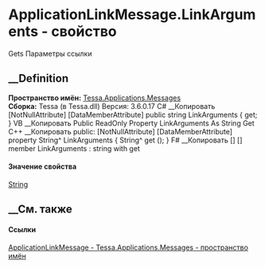 # ApplicationLinkMessage.LinkArguments - свойство
Gets Параметры ссылки
## __Definition
 **Пространство имён:**
[Tessa.Applications.Messages](N_Tessa_Applications_Messages.htm)  
 **Сборка:** Tessa (в Tessa.dll) Версия: 3.6.0.17
C# __Копировать
    [NotNullAttribute]
    [DataMemberAttribute]
    public string LinkArguments { get; }
VB __Копировать
    <NotNullAttribute>
    <DataMemberAttribute>
    Public ReadOnly Property LinkArguments As String
    	Get
C++ __Копировать
     public:
    [NotNullAttribute]
    [DataMemberAttribute]
    property String^ LinkArguments {
    	String^ get ();
    }
F# __Копировать
     [<NotNullAttribute>]
    [<DataMemberAttribute>]
    member LinkArguments : string with get
#### Значение свойства
[String](https://learn.microsoft.com/dotnet/api/system.string)
##  __См. также
#### Ссылки
[ApplicationLinkMessage -
](T_Tessa_Applications_Messages_ApplicationLinkMessage.htm)
[Tessa.Applications.Messages - пространство
имён](N_Tessa_Applications_Messages.htm)
